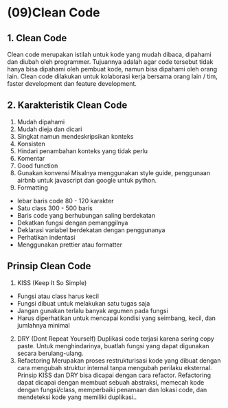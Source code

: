 # (09)Clean Code

## 1. Clean Code
Clean code merupakan istilah untuk kode yang mudah dibaca, dipahami dan diubah oleh programmer. Tujuannya adalah agar code tersebut tidak hanya bisa dipahami oleh pembuat kode, namun bisa dipahami oleh orang lain. Clean code dilakukan untuk kolaborasi kerja bersama orang lain / tim, faster development dan feature development.

## 2. Karakteristik Clean Code
1. Mudah dipahami
2. Mudah dieja dan dicari
3. Singkat namun mendeskripsikan konteks
4. Konsisten
5. Hindari penambahan konteks yang tidak perlu
6. Komentar
7. Good function
8. Gunakan konvensi
Misalnya menggunakan style guide, penggunaan airbnb untuk javascript dan google untuk python.
9. Formatting
- lebar baris code 80 - 120 karakter
- Satu class 300 - 500 baris
- Baris code yang berhubungan saling berdekatan
- Dekatkan fungsi dengan pemanggilnya
- Deklarasi variabel berdekatan dengan penggunanya
- Perhatikan indentasi
- Menggunakan prettier atau formatter

## Prinsip Clean Code
1. KISS (Keep It So Simple)
- Fungsi atau class harus kecil
- Fungsi dibuat untuk melakukan satu tugas saja
- Jangan gunakan terlalu banyak argumen pada fungsi
- Harus diperhatikan untuk mencapai kondisi yang seimbang, kecil, dan jumlahnya minimal
2. DRY (Dont Repeat Yourself)
Duplikasi code terjasi karena sering copy paste. Untuk menghindarinya, buatlah fungsi yang dapat digunakan secara berulang-ulang.
3. Refactoring
Merupakan proses restrukturisasi kode yang dibuat dengan cara mengubah struktur internal tanpa mengubah perilaku eksternal. Prinsip KISS dan DRY bisa dicapai dengan cara refactor.
Refactoring dapat dicapai dengan membuat sebuah abstraksi, memecah kode dengan fungsi/class, memperbaiki penamaan dan lokasi code, dan mendeteksi kode yang memiliki duplikasi..
